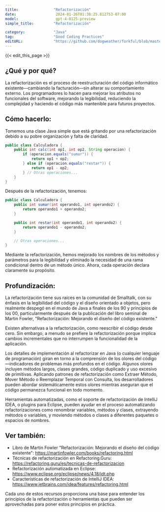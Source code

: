 ```yaml
---
title:                "Refactorización"
date:                  2024-01-26T01:38:25.812753-07:00
model:                 gpt-4-0125-preview
simple_title:         "Refactorización"

category:             "Java"
tag:                  "Good Coding Practices"
editURL:              "https://github.com/dogweather/forkful/blob/master/content/es/java/refactoring.md"
---
```


{{< edit_this_page >}}

## ¿Qué y por qué?
La refactorización es el proceso de reestructuración del código informático existente—cambiando la facturación—sin alterar su comportamiento externo. Los programadores lo hacen para mejorar los atributos no funcionales del software, mejorando la legibilidad, reduciendo la complejidad y haciendo el código más mantenible para futuros proyectos.

## Cómo hacerlo:
Tomemos una clase Java simple que está gritando por una refactorización debido a su pobre organización y falta de claridad.

```java
public class Calculadora {
    public int calc(int op1, int op2, String operacion) {
        if (operacion.equals("sumar")) {
            return op1 + op2;
        } else if (operacion.equals("restar")) {
            return op1 - op2;
        } // Otras operaciones...
    }
}
```

Después de la refactorización, tenemos:

```java
public class Calculadora {
    public int sumar(int operando1, int operando2) {
        return operando1 + operando2;
    }

    public int restar(int operando1, int operando2) {
        return operando1 - operando2;
    }

    // Otras operaciones...
}
```

Mediante la refactorización, hemos mejorado los nombres de los métodos y parámetros para la legibilidad y eliminado la necesidad de una rama condicional dentro de un método único. Ahora, cada operación declara claramente su propósito.

## Profundización:
La refactorización tiene sus raíces en la comunidad de Smalltalk, con su énfasis en la legibilidad del código y el diseño orientado a objetos, pero realmente despegó en el mundo de Java a finales de los 90 y principios de los 00, particularmente después de la publicación del libro seminal de Martin Fowler, "Refactorización: Mejorando el diseño del código existente."

Existen alternativas a la refactorización, como reescribir el código desde cero. Sin embargo, a menudo se prefiere la refactorización porque implica cambios incrementales que no interrumpen la funcionalidad de la aplicación.

Los detalles de implementación al refactorizar en Java (o cualquier lenguaje de programación) giran en torno a la comprensión de los olores del código—indicadores de problemas más profundos en el código. Algunos olores incluyen métodos largos, clases grandes, código duplicado y uso excesivo de primitivas. Aplicando patrones de refactorización como Extraer Método, Mover Método o Reemplazar Temporal con Consulta, los desarrolladores pueden abordar sistemáticamente estos olores mientras aseguran que el código permanezca funcional en todo momento.

Herramientas automatizadas, como el soporte de refactorización de IntelliJ IDEA, o plugins para Eclipse, pueden ayudar en el proceso automatizando refactorizaciones como renombrar variables, métodos y clases, extrayendo métodos o variables, y moviendo métodos o clases a diferentes paquetes o espacios de nombres.

## Ver también:
- Libro de Martin Fowler "Refactorización: Mejorando el diseño del código existente": https://martinfowler.com/books/refactoring.html
- Técnicas de refactorización en Refactoring.Guru: https://refactoring.guru/es/tecnicas-de-refactorizacion
- Refactorización automatizada en Eclipse: https://www.eclipse.org/eclipse/news/4.18/jdt.php
- Características de refactorización de IntelliJ IDEA: https://www.jetbrains.com/idea/features/refactoring.html

Cada uno de estos recursos proporciona una base para entender los principios de la refactorización o herramientas que pueden ser aprovechadas para poner estos principios en práctica.

